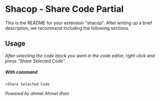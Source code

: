 # Shacop - Share Code Partial

This is the README for your extension "shacop". After writing up a brief description, we recommend including the following sections.

## Usage

_After selecting the code block you want in the code editor, right click and press "Share Selected Code"._

##### With command

    >Share Selected Code

_Powered by ahmet Ahmet ilhan_

